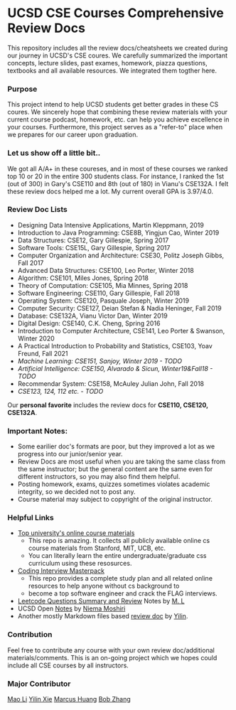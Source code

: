 # UCSD CSE Courses Comprehensive Review Docs

This repository includes all the review docs/cheatsheets we created during our journey in UCSD's CSE coures. 
We carefully summarized the important concepts, lecture slides, past exames, homework, piazza questions,
textbooks and all available resources. We integrated them togther here. 

### Purpose
This project intend to help UCSD students get better grades in these CS coures. We sincerely hope that
combining these review materials with your current course podcast, homework, etc. can help you achieve
excellence in your courses. Furthermore, this project serves as a "refer-to" place 
when we prepares for our career upon graduation. 

### Let us show off a little bit..
We got all A/A+ in these coureses, and in most of these courses we ranked top 10 or 20 in the entire 300 students class.
For instance, I ranked the 1st (out of 300) in Gary's CSE110 and 8th (out of 180) in Vianu's CSE132A. I felt
these review docs helped me a lot. My current overall GPA is 3.97/4.0.

### Review Doc Lists
* Designing Data Intensive Applications, Martin Kleppmann, 2019
* Introduction to Java Programming: CSE8B, Yingjun Cao, Winter 2019
* Data Structures: CSE12, Gary Gillespie, Spring 2017
* Software Tools: CSE15L, Gary Gillespie, Spring 2017
* Computer Organization and Architecture: CSE30, Politz Joseph Gibbs, Fall 2017
* Advanced Data Structures: CSE100, Leo Porter, Winter 2018
* Algorithm: CSE101, Miles Jones, Spring 2018
* Theory of Computation: CSE105, Mia Minnes, Spring 2018
* Software Engineering: CSE110, Gary Gillespie, Fall 2018
* Operating System: CSE120, Pasquale Joseph, Winter 2019
* Computer Security: CSE127, Deian Stefan & Nadia Heninger, Fall 2019
* Database: CSE132A, Vianu Victor Dan, Winter 2019
* Digital Design: CSE140, C.K. Cheng, Spring 2016
* Introduction to Computer Architecture, CSE141, Leo Porter & Swanson, Winter 2020
* A Practical Introduction to Probability and Statistics, CSE103, Yoav Freund, Fall 2021
* *Machine Learning: CSE151, Sanjoy, Winter 2019 - TODO*
* *Artificial Intelligence: CSE150, Alvarado & Sicun, Winter19&Fall18 - TODO*
* Recommendar System: CSE158, McAuley Julian John, Fall 2018
* *CSE123, 124, 112 etc. - TODO*

Our **personal favorite** includes the review docs for **CSE110, CSE120, CSE132A**. 

### Important Notes:
* Some earilier doc's formats are poor, but they improved a lot as we progress into our junior/senior year.
* Review Docs are most useful when you are taking the same class from the same instructor; but the general content are the same even for different instructors, so you may also find them helpful.
* Posting homework, exams, quizzes sometimes violates academic integrity, so we decided not to post any.
* Course material may subject to copyright of the original instructor.

### Helpful Links
* [Top university's online course materials](https://github.com/prakhar1989/awesome-courses)
  * This repo is amazing. It collects all publicly available online cs course materials from Stanford, MIT, UCB, etc.
  * You can literally learn the entire undergraduate/graduate css curriculum using these resosurces.
* [Coding Interview Masterpack](https://github.com/jwasham/coding-interview-university)
  * This repo provides a complete study plan and all related online resources to help anyone without cs background to 
  * become a top software engineer and crack the FLAG interviews. 
* [Leetcode Questions Summary and Review](https://github.com/maoli131/Leetcode) Notes by [M. L](https://www.li-mao.net)
* UCSD Open [Notes](https://sites.google.com/site/ucsdlecturenotes/home) by [Niema Moshiri](https://niema.net/)
* Another mostly Markdown files based [review doc](https://github.com/yeelimtse/UCSD-review-docs) by [Yilin](https://github.com/yeelimtse).

### Contribution
Feel free to contribute any course with your own review doc/additional materials/comments. This is an on-going project which
we hopes could include all CSE courses by all instructors.

### Major Contributor
[Mao Li](https://www.li-mao.net)
[Yilin Xie](https://github.com/yeelimtse)
[Marcus Huang](https://github.com/ZhaoyiHuangUCSD)
[Bob Zhang](https://github.com/minecx)

